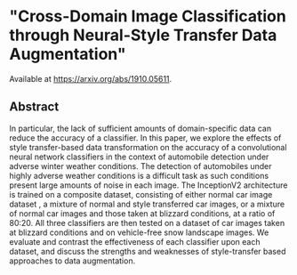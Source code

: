 # "Cross-Domain Image Classification through Neural-Style Transfer Data Augmentation"

Available at https://arxiv.org/abs/1910.05611.

## Abstract

In particular, the lack of sufficient amounts of domain-specific data can reduce the accuracy of a classifier. In this paper, we explore the effects of style transfer-based data transformation on the accuracy of a convolutional neural network classifiers in the context of automobile detection under adverse winter weather conditions. The detection of automobiles under highly adverse weather conditions is a difficult task as such conditions present large amounts of noise in each image. The InceptionV2 architecture is trained on a composite dataset, consisting of either normal car image dataset , a mixture of normal and style transferred car images, or a mixture of normal car images and those taken at blizzard conditions, at a ratio of 80:20. All three classifiers are then tested on a dataset of car images taken at blizzard conditions and on vehicle-free snow landscape images. We evaluate and contrast the effectiveness of each classifier upon each dataset, and discuss the strengths and weaknesses of style-transfer based approaches to data augmentation.
